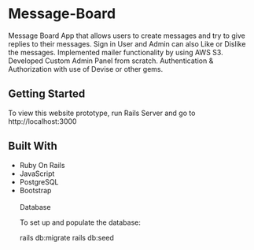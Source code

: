 # Message-Board

<p>Message Board App that allows users to create messages and try to give replies to their messages. Sign in User and Admin can also Like or Dislike the messages. Implemented mailer functionality by using AWS S3. Developed
Custom Admin Panel from scratch. Authentication & Authorization with use of Devise or other gems.</p>

## Getting Started

<p> To view this website prototype, run Rails Server and go to http://localhost:3000 </p>

## Built With

<ul>
<li> Ruby On Rails </li>
<li> JavaScript </li>
<li> PostgreSQL </li>
<li> Bootstrap </li>
<br>
Database

<p> To set up and populate the database: </p>

rails db:migrate
rails db:seed
